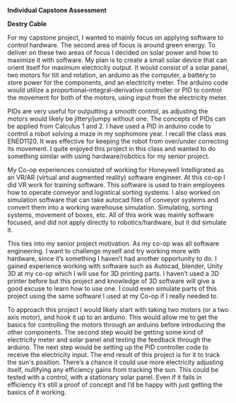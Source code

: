 **Individual Capstone Assessment**

**Destry Cable**

  For my capstone project, I wanted to mainly focus on applying software to control hardware. The second area of focus is around green energy. 
To deliver on these two areas of focus I decided on solar power and how to maximize it with software. My plan is to create a small solar device that can orient itself for maximum electricity output. 
It would consist of a solar panel, two motors for tilt and rotation, an arduino as the computer, a battery to store power for the components, and an electricity meter. 
The arduino code would utilize a proportional–integral–derivative controller or PID to control the movement for both of the motors, using input from the electricity meter.

  PIDs are very useful for outputting a smooth control, as adjusting the motors would likely be jittery/jumpy without one. 
The concepts of PIDs can be applied from Calculus 1 and 2. I have used a PID in arduino code to control a robot solving a maze in my sophomore year. 
I recall the class was ENED1120. It was effective for keeping the robot from over/under correcting its movement. I quite enjoyed this project in this class and wanted to do something similar with using hardware/robotics for my senior project.

  My Co-op experiences consisted of working for Honeywell Intelligrated as an VR/AR (virtual and augmented reality) software engineer. At this co-op I did VR work for training software. 
This software is used to train employees how to operate conveyor and logistical sorting systems. I also worked on simulation software that can take autocad files of conveyor systems and convert them into a working warehouse simulation. 
Simulating, sorting systems, movement of boxes, etc. All of this work was mainly software focused, and did not apply directly to robotics/hardware, but it did simulate it.

  This ties into my senior project motivation. As my co-op was all software engineering. I want to challenge myself and try working more with hardware, since it’s something I haven’t had another opportunity to do. 
I gained experience working with software such as Autocad, blender, Unity 3D at my co-op which I will use for 3D printing parts. I haven’t used a 3D printer before but this project and knowledge of 3D software will give a good excuse to learn how to use one. 
I could even simulate parts of this project using the same software I used at my Co-op if I really needed to.

  To approach this project I would likely start with taking two motors (or a two axis motor), and hook it up to an arduino. This would allow me to get the basics for controlling the motors through an arduino before introducing the other components. 
The second step would be getting some kind of electricity meter and solar panel and testing the feedback through the arduino. The next step would be setting up the PID controller code to receive the electricity input. 
The end result of this project is for it to track the sun's position. There’s a chance it could use more electricity adjusting itself, nullifying any efficiency gains from tracking the sun. 
This could be tested with a control, with a stationary solar panel. Even if it fails in efficiency it’s still a proof of concept and I’d be happy with just getting the basics of it working.
